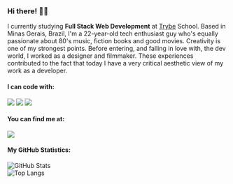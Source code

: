 ### Hi there! 👋🏻
I currently studying <b>Full Stack Web Development</b> at <a href="https://www.betrybe.com/">Trybe</a> School. Based in Minas Gerais, Brazil, I'm a 22-year-old tech enthusiast guy who's equally passionate about 80's music, fiction books and good movies. Creativity is one of my strongest points. Before entering, and falling in love with, the dev world, I worked as a designer and filmmaker. These experiences contributed to the fact that today I have a very critical aesthetic view of my work as a developer.

#### I can code with:
<img src="https://img.shields.io/badge/-HTML-orange?logo=HTML5" /> <img src="https://img.shields.io/badge/-CSS-informational?logo=CSS3" /> <img src="https://img.shields.io/badge/-Javascript-yellow?logo=Javascript" />

#### You can find me at:
<a href="https://www.linkedin.com/in/crischgs"><img src="https://img.shields.io/badge/-LinkedIn-blue?logo=LinkedIn" /></a>

#### My GitHub Statistics:
![GitHub Stats](https://github-readme-stats.vercel.app/api?username=crischgs&theme=vue-dark&show_icons=true&hide_title=true&include_all_commits=true&count_private=true&cache_seconds=1800&hide=issues,contribs) <br>
![Top Langs](https://github-readme-stats.vercel.app/api/top-langs/?username=crischgs&layout=compact&theme=vue-dark&hide_title=true)
